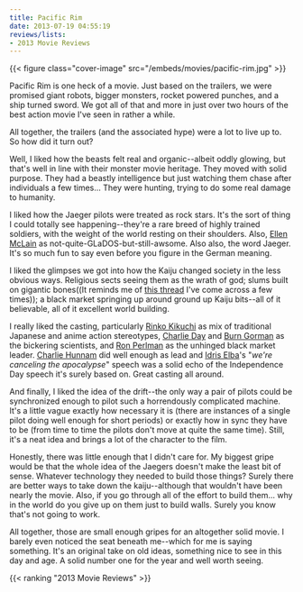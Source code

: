 ```yaml
---
title: Pacific Rim
date: 2013-07-19 04:55:19
reviews/lists:
- 2013 Movie Reviews
---
```

{{< figure class="cover-image" src="/embeds/movies/pacific-rim.jpg" >}}

Pacific Rim is one heck of a movie. Just based on the trailers, we were promised giant robots, bigger monsters, rocket powered punches, and a ship turned sword. We got all of that and more in just over two hours of the best action movie I've seen in rather a while.

All together, the trailers (and the associated hype) were a lot to live up to. So how did it turn out?

<!--more-->

Well, I liked how the beasts felt real and organic--albeit oddly glowing, but that's well in line with their monster movie heritage. They moved with solid purpose. They had a beastly intelligence but just watching them chase after individuals a few times... They were hunting, trying to do some real damage to humanity.

I liked how the Jaeger pilots were treated as rock stars. It's the sort of thing I could totally see happening--they're a rare breed of highly trained soldiers, with the weight of the world resting on their shoulders. Also, <a href="http://www.imdb.com/name/nm1655889/">Ellen McLain</a> as not-quite-GLaDOS-but-still-awsome. Also also, the word Jaeger. It's so much fun to say even before you figure in the German meaning.

I liked the glimpses we got into how the Kaiju changed society in the less obvious ways. Religious sects seeing them as the wrath of god; slums built on gigantic bones((It reminds me of <a title="[D&amp;Dish] The city built around the tarrasque." href="http://forum.rpg.net/showthread.php?261519-D-amp-Dish-The-city-built-around-the-tarrasque">this thread</a> I've come across a few times)); a black market springing up around ground up Kaiju bits--all of it believable, all of it excellent world building.

I really liked the casting, particularly <a itemprop="url" href="http://www.imdb.com/name/nm0452860/?ref_=tt_cl_t4">Rinko Kikuchi</a> as mix of traditional Japanese and anime action stereotypes, <a itemprop="url" href="http://www.imdb.com/name/nm0206359/?ref_=tt_cl_t5">Charlie Day</a> and <a itemprop="url" href="http://www.imdb.com/name/nm1218607/?ref_=tt_cl_t6">Burn Gorman</a> as the bickering scientists, and <a itemprop="url" href="http://www.imdb.com/name/nm0000579/?ref_=tt_cl_t10">Ron Perlman</a> as the unhinged black market leader. <a itemprop="url" href="http://www.imdb.com/name/nm0402271/?ref_=tt_cl_t1">Charlie Hunnam</a> did well enough as lead and <a itemprop="url" href="http://www.imdb.com/name/nm0252961/?ref_=tt_cl_t3">Idris Elba</a>'s "*we're canceling the apocalypse*" speech was a solid echo of the Independence Day speech it's surely based on. Great casting all around.

And finally, I liked the idea of the drift--the only way a pair of pilots could be synchronized enough to pilot such a horrendously complicated machine. It's a little vague exactly how necessary it is (there are instances of a single pilot doing well enough for short periods) or exactly how in sync they have to be (from time to time the pilots don't move at quite the same time). Still, it's a neat idea and brings a lot of the character to the film.

Honestly, there was little enough that I didn't care for. My biggest gripe would be that the whole idea of the Jaegers doesn't make the least bit of sense. Whatever technology they needed to build those things? Surely there are better ways to take down the kaiju--although that wouldn't have been nearly the movie. Also, if you go through all of the effort to build them... why in the world do you give up on them just to build walls. Surely you know that's not going to work.

All together, those are small enough gripes for an altogether solid movie. I barely even noticed the seat beneath me--which for me is saying something. It's an original take on old ideas, something nice to see in this day and age. A solid number one for the year and well worth seeing.

{{< ranking "2013 Movie Reviews" >}}